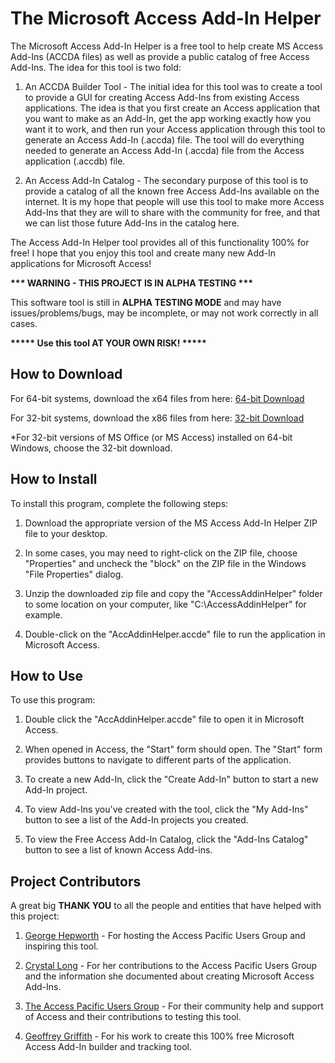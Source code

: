 
# The Microsoft Access Add-In Helper
The Microsoft Access Add-In Helper is a free tool to help create MS Access Add-Ins (ACCDA files) as well as provide a public catalog of free Access Add-Ins.  The idea for this tool is two fold:

1. An ACCDA Builder Tool - The initial idea for this tool was to create a tool to provide a GUI for creating Access Add-Ins from existing Access applications.  The idea is that you first create an Access application that you want to make as an Add-In, get the app working exactly how you want it to work, and then run your Access application through this tool to generate an Access Add-In (.accda) file.  The tool will do everything needed to generate an Access Add-In (.accda) file from the Access application (.accdb) file.
 
2. An Access Add-In Catalog - The secondary purpose of this tool is to provide a catalog of all the known free Access Add-Ins available on the internet.  It is my hope that people will use this tool to make more Access Add-Ins that they are will to share with the community for free, and that we can list those future Add-Ins in the catalog here.

The Access Add-In Helper tool provides all of this functionality 100% for free!  I hope that you enjoy this tool and create many new Add-In applications for Microsoft Access!

__*** WARNING - THIS PROJECT IS IN ALPHA TESTING ***__  

This software tool is still in **ALPHA TESTING MODE** and may have issues/problems/bugs, may be incomplete, or may not work correctly in all cases.  

__***** Use this tool AT YOUR OWN RISK! *****__



## How to Download

For 64-bit systems, download the x64 files from here: [64-bit Download](https://github.com/Access-Abraxas/Access-Add-In-Helper/raw/refs/heads/main/download/AccessAddinHelper_x64.zip)

For 32-bit systems, download the x86 files from here: [32-bit Download](https://github.com/Access-Abraxas/Access-Add-In-Helper/raw/refs/heads/main/download/AccessAddinHelper_x86.zip)

*For 32-bit versions of MS Office (or MS Access) installed on 64-bit Windows, choose the 32-bit download.



## How to Install
To install this program, complete the following steps:

1. Download the appropriate version of the MS Access Add-In Helper ZIP file to your desktop.

2. In some cases, you may need to right-click on the ZIP file, choose "Properties" and uncheck the "block" on the ZIP file in the Windows "File Properties" dialog.

3. Unzip the downloaded zip file and copy the "AccessAddinHelper" folder to some location on your computer, like "C:\AccessAddinHelper\" for example.

4. Double-click on the "AccAddinHelper.accde" file to run the application in Microsoft Access.



## How to Use
To use this program:

1. Double click the "AccAddinHelper.accde" file to open it in Microsoft Access.

2. When opened in Access, the "Start" form should open.  The "Start" form provides buttons to navigate to different parts of the application.

3. To create a new Add-In, click the "Create Add-In" button to start a new Add-In project.

4. To view Add-Ins you've created with the tool, click the "My Add-Ins" button to see a list of the Add-In projects you created.

5. To view the Free Access Add-In Catalog, click the "Add-Ins Catalog" button to see a list of known Access Add-ins. 



## Project Contributors
A great big **THANK YOU** to all the people and entities that have helped with this project:

1. [George Hepworth](https://www.gpcdata.com) - For hosting the Access Pacific Users Group and inspiring this tool.

2. [Crystal Long](https://www.msaccessgurus.com/) - For her contributions to the Access Pacific Users Group and the information she documented about creating Microsoft Access Add-Ins.

3. [The Access Pacific Users Group](https://accessusergroups.org/pacific/) - For their community help and support of Access and their contributions to testing this tool.

4. [Geoffrey Griffith](https://geoffreygriffith.com) - For his work to create this 100% free Microsoft Access Add-In builder and tracking tool.
